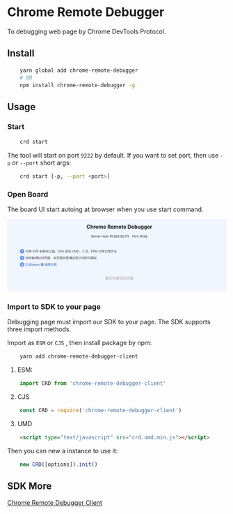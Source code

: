 # Chrome Remote Debugger

To debugging web page by Chrome DevTools Protocol.

## Install

```sh
    yarn global add chrome-remote-debugger
    # OR
    npm install chrome-remote-debugger -g
```

## Usage

### Start

```sh
    crd start
```

The tool will start on port `9222` by default. If you want to set port, then use `-p` or `--port` short args:

```sh
    crd start [-p, --port <port>]
```

### Open Board

The board UI start autoing at browser when you use start command.

![](./docs/assets/start-board.png)

### Import to SDK to your page

Debugging page must import our SDK to your page. The SDK supports three import methods.

Import as `ESM` or `CJS` , then install package by npm:

```sh
    yarn add chrome-remote-debugger-client
```

1. ESM:

```js
    import CRD from 'chrome-remote-debugger-client'
```

2. CJS

```js
    const CRD = require('chrome-remote-debugger-client')
```

3. UMD

```html
    <script type="text/javascript" src="crd.umd.min.js"></script>
```

Then you can new a instance to use it:

```js
    new CRD([options]).init()
```

## SDK More

[Chrome Remote Debugger Client](https://github.com/mnichangxin/chrome-remote-debugger-client/blob/master/README.md)
